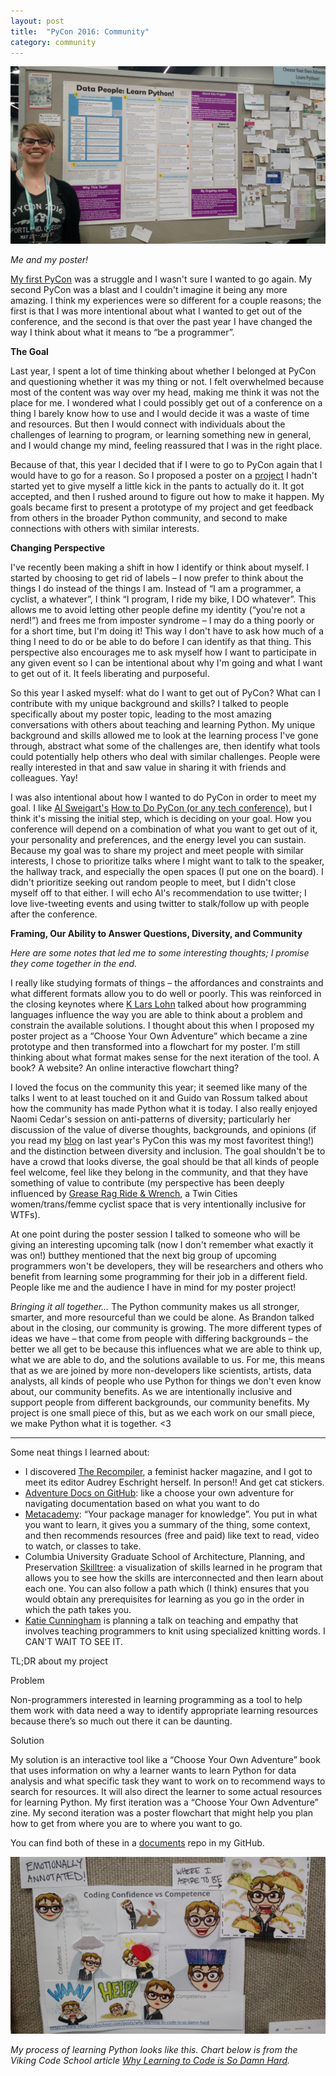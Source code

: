 ```yaml
---
layout: post
title:  "PyCon 2016: Community"
category: community
---
```


![PyCon Poster](/images/2016/pyconposter.jpg)

*Me and my poster!*

[My first PyCon](http://roxjohnson.com/community/2015/04/16/pycon.html) was a struggle and I wasn't sure I wanted to go again. My second PyCon was a blast and I couldn't imagine it being any more amazing. I think my experiences were so different for a couple reasons; the first is that I was more intentional about what I wanted to get out of the conference, and the second is that over the past year I have changed the way I think about what it means to “be a programmer”.


**The Goal**

Last year, I spent a lot of time thinking about whether I belonged at PyCon and questioning whether it was my thing or not. I felt overwhelmed because most of the content was way over my head, making me think it was not the place for me. I wondered what I could possibly get out of a conference on a thing I barely know how to use and I would decide it was a waste of time and resources. But then I would connect with individuals about the challenges of learning to program, or learning something new in general, and I would change my mind, feeling reassured that I was in the right place.


Because of that, this year I decided that if I were to go to PyCon again that I would have to go for a reason. So I proposed a poster on a [project](http://roxjohnson.com/notes/2016/04/25/zine.html) I hadn't started yet to give myself a little kick in the pants to actually do it. It got accepted, and then I rushed around to figure out how to make it happen. My goals became first to present a prototype of my project and get feedback from others in the broader Python community, and second to make connections with others with similar interests.


**Changing Perspective**

I've recently been making a shift in how I identify or think about myself. I started by choosing to get rid of labels – I now prefer to think about the things I do instead of the things I am. Instead of “I am a programmer, a cyclist, a whatever”, I think “I program, I ride my bike, I DO whatever”. This allows me to avoid letting other people define my identity (“you're not a nerd!”) and frees me from imposter syndrome – I may do a thing poorly or for a short time, but I'm doing it! This way I don't have to ask how much of a thing I need to do or be able to do before I can identify as that thing. This perspective also encourages me to ask myself how I want to participate in any given event so I can be intentional about why I'm going and what I want to get out of it. It feels liberating and purposeful.


So this year I asked myself: what do I want to get out of PyCon? What can I contribute with my unique background and skills? I talked to people specifically about my poster topic, leading to the most amazing conversations with others about teaching and learning Python. My unique background and skills allowed me to look at the learning process I've gone through, abstract what some of the challenges are, then identify what tools could potentially help others who deal with similar challenges. People were really interested in that and saw value in sharing it with friends and colleagues. Yay!


I was also intentional about how I wanted to do PyCon in order to meet my goal. I like [Al Sweigart's](https://twitter.com/AlSweigart) [How to Do PyCon (or any tech conference)](https://automatetheboringstuff.com/how-to-do-pycon-or-any-tech-conference/), but I think it's missing the initial step, which is deciding on your goal. How you conference will depend on a combination of what you want to get out of it, your personality and preferences, and the energy level you can sustain. Because my goal was to share my project and meet people with similar interests, I chose to prioritize talks where I might want to talk to the speaker, the hallway track, and especially the open spaces (I put one on the board). I didn't prioritize seeking out random people to meet, but I didn't close myself off to that either. I will echo Al's recommendation to use twitter; I love live-tweeting events and using twitter to stalk/follow up with people after the conference.


**Framing, Our Ability to Answer Questions, Diversity, and Community**

*Here are some notes that led me to some interesting thoughts; I promise they come together in the end.*


I really like studying formats of things – the affordances and constraints and what different formats allow you to do well or poorly. This was reinforced in the closing keynotes where [K Lars Lohn](https://twitter.com/2braids) talked about how programming languages influence the way you are able to think about a problem and constrain the available solutions. I thought about this when I proposed my poster project as a “Choose Your Own Adventure” which became a zine prototype and then transformed into a flowchart for my poster. I'm still thinking about what format makes sense for the next iteration of the tool. A book? A website? An online interactive flowchart thing?


I loved the focus on the community this year; it seemed like many of the talks I went to at least touched on it and Guido van Rossum talked about how the community has made Python what it is today. I also really enjoyed Naomi Cedar's session on anti-patterns of diversity; particularly her discussion of the value of diverse thoughts, backgrounds, and opinions (if you read my [blog](http://roxjohnson.com/community/2015/04/16/pycon.html) on last year's PyCon this was my most favoritest thing!) and the distinction between diversity and inclusion. The goal shouldn't be to have a crowd that looks diverse, the goal should be that all kinds of people feel welcome, feel like they belong in the community, and that they have something of value to contribute (my perspective has been deeply influenced by [Grease Rag Ride & Wrench](http://greaserag.org/), a Twin Cities women/trans/femme cyclist space that is very intentionally inclusive for WTFs).


At one point during the poster session I talked to someone who will be giving an interesting upcoming talk (now I don't remember what exactly it was on!) butthey mentioned that the next big group of upcoming programmers won't be developers, they will be researchers and others who benefit from learning some programming for their job in a different field.  People like me and the audience I have in mind for my poster project!


*Bringing it all together…*
The Python community makes us all stronger, smarter, and more resourceful than we could be alone. As Brandon talked about in the closing, our community is growing. The more different types of ideas we have – that come from people with differing backgrounds – the better we all get to be because this influences what we are able to think up, what we are able to do, and the solutions available to us. For me, this means that as we are joined by more non-developers like scientists, artists, data analysts, all kinds of people who use Python for things we don't even know about, our community benefits. As we are intentionally inclusive and support people from different backgrounds, our community benefits. My project is one small piece of this, but as we each work on our small piece, we make Python what it is together. <3

---


Some neat things I learned about:

* I discovered [The Recompiler](https://recompilermag.com/), a feminist hacker magazine, and I got to meet its editor Audrey Eschright herself. In person!! And get cat stickers.
* [Adventure Docs on GitHub](https://github.com/lillian-gardenia-seabreeze/adventuredocs): like a choose your own adventure for navigating documentation based on what you want to do
* [Metacademy](https://www.metacademy.org/): “Your package manager for knowledge”. You put in what you want to learn, it gives you a summary of the thing, some context, and then recommends resources (free and paid) like text to read, video to watch, or classes to take.
* Columbia University Graduate School of Architecture, Planning, and Preservation [Skilltree](http://skilltree.gsapp.org/): a visualization of skills learned in he program that allows you to see how the skills are interconnected and then learn about each one. You can also follow a path which (I think) ensures that you would obtain any prerequisites for learning as you go in the order in which the path takes you.
* [Katie Cunningham](https://twitter.com/kcunning) is planning a talk on teaching and empathy that involves teaching programmers to knit using specialized knitting words. I CAN'T WAIT TO SEE IT.

TL;DR about my project

Problem

Non-programmers interested in learning programming as a tool to help them work with data need a way to identify appropriate learning resources because there’s so much out there it can be daunting.

Solution

My solution is an interactive tool like a “Choose Your Own Adventure” book that uses information on why a learner wants to learn Python for data analysis and what specific task they want to work on to recommend ways to search for resources. It will also direct the learner to some actual resources for learning Python.
My first iteration was a “Choose Your Own Adventure” zine.
My second iteration was a poster flowchart that might help you plan how to get from where you are to where you want to go.

You can find both of these in a [documents](https://github.com/roxanneminerals/documents) repo in my GitHub.

![Learning process](/images/2016/pyconpostercodinghard.jpg)

*My process of learning Python looks like this. Chart below is from the Viking Code School article [Why Learning to Code is So Damn Hard](https://www.vikingcodeschool.com/posts/why-learning-to-code-is-so-damn-hard).*
